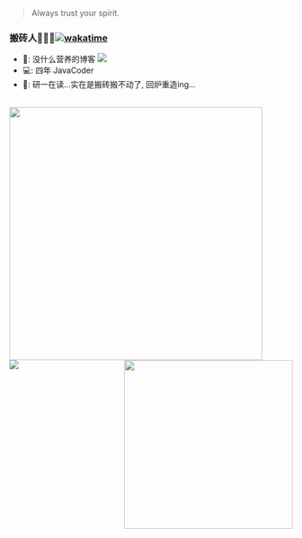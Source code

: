 > Always trust your spirit.


### 搬砖人🧱🧱🧱[![wakatime](https://wakatime.com/badge/user/a9afa94f-c553-4629-b4b7-88cbcd06c9f1.svg)](https://wakatime.com/@a9afa94f-c553-4629-b4b7-88cbcd06c9f1)

- 📙: 没什么营养的博客 <a href="http://blog.wttch.com"><img src="https://img.shields.io/badge/🌱%20-我的博客-brightness.svg" /></a>
- 💻: 四年 JavaCoder
- 🏫: 研一在读...实在是搬砖搬不动了, 回炉重造ing...


<br/>
<div>
<img align="left" src="https://github-readme-stats.vercel.app/api?username=wttch96&count_private=true&show_icons=true&hide=contribs&include_all_commits=true&theme=vue" width="450" />

<img align="right" src="https://github-readme-stats.vercel.app/api/top-langs/?username=wttch96&layout=donut" width="300"/>
</div>

<br/>
<br/>
<img align="left" src="https://github-readme-stats.vercel.app/api/wakatime?username=wttch96&layout=compact"/>

